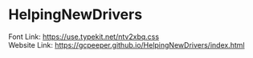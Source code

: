 # HelpingNewDrivers
 Font Link: https://use.typekit.net/ntv2xbq.css  
 Website Link: https://gcpeeper.github.io/HelpingNewDrivers/index.html
 
